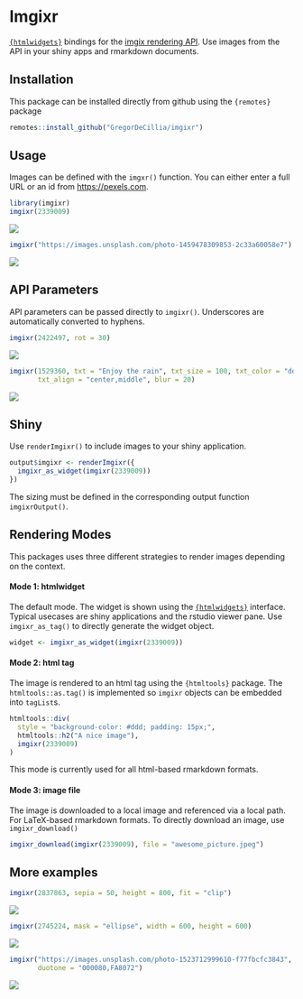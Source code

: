
# Imgixr

[`{htmlwidgets}`](https://www.htmlwidgets.org/) bindings for the [imgix
rendering API](https://docs.imgix.com/apis/rendering). Use images from
the API in your shiny apps and rmarkdown documents.

## Installation

This package can be installed directly from github using the `{remotes}`
package

``` r
remotes::install_github("GregorDeCillia/imgixr")
```

## Usage

Images can be defined with the `imgxr()` function. You can either enter
a full URL or an id from <https://pexels.com>.

``` r
library(imgixr)
imgixr(2339009)
```

<img src="https://images.pexels.com/photos/2339009/pexels-photo-2339009.jpeg?fit=crop&amp;h=400&amp;w=800"/>

``` r
imgixr("https://images.unsplash.com/photo-1459478309853-2c33a60058e7")
```

<img src="https://images.unsplash.com/photo-1459478309853-2c33a60058e7?fit=crop&amp;h=400&amp;w=800"/>

## API Parameters

API parameters can be passed directly to `imgixr()`. Underscores are
automatically converted to hyphens.

``` r
imgixr(2422497, rot = 30)
```

<img src="https://images.pexels.com/photos/2422497/pexels-photo-2422497.jpeg?fit=crop&amp;rot=30&amp;h=400&amp;w=800"/>

``` r
imgixr(1529360, txt = "Enjoy the rain", txt_size = 100, txt_color = "ddd", 
       txt_align = "center,middle", blur = 20)
```

<img src="https://images.pexels.com/photos/1529360/pexels-photo-1529360.jpeg?fit=crop&amp;txt=Enjoy%20the%20rain&amp;txt-size=100&amp;txt-color=ddd&amp;txt-align=center,middle&amp;blur=20&amp;h=400&amp;w=800"/>

## Shiny

Use `renderImgixr()` to include images to your shiny application.

``` r
output$imgixr <- renderImgixr({
  imgixr_as_widget(imgixr(2339009))
})
```

The sizing must be defined in the corresponding output function
`imgixrOutput()`.

## Rendering Modes

This packages uses three different strategies to render images depending
on the context.

#### Mode 1: htmlwidget

The default mode. The widget is shown using the
[`{htmlwidgets}`](https://www.htmlwidgets.org/) interface. Typical
usecases are shiny applications and the rstudio viewer pane. Use
`imgixr_as_tag()` to directly generate the widget object.

``` r
widget <- imgixr_as_widget(imgixr(2339009))
```

#### Mode 2: html tag

The image is rendered to an html tag using the `{htmltools}` package.
The `htmltools::as.tag()` is implemented so `imgixr` objects can be
embedded into `tagList`s.

``` r
htmltools::div(
  style = "background-color: #ddd; padding: 15px;",
  htmltools::h2("A nice image"),
  imgixr(2339009)
)
```

This mode is currently used for all html-based rmarkdown formats.

#### Mode 3: image file

The image is downloaded to a local image and referenced via a local
path. For LaTeX-based rmarkdown formats. To directly download an image,
use `imgixr_download()`

``` r
imgixr_download(imgixr(2339009), file = "awesome_picture.jpeg")
```

## More examples

``` r
imgixr(2837863, sepia = 50, height = 800, fit = "clip")
```

<img src="https://images.pexels.com/photos/2837863/pexels-photo-2837863.jpeg?fit=clip&amp;sepia=50&amp;h=800&amp;w=800"/>

``` r
imgixr(2745224, mask = "ellipse", width = 600, height = 600)
```

<img src="https://images.pexels.com/photos/2745224/pexels-photo-2745224.jpeg?fit=crop&amp;mask=ellipse&amp;h=600&amp;w=600"/>

``` r
imgixr("https://images.unsplash.com/photo-1523712999610-f77fbcfc3843", 
       duotone = "000080,FA8072")
```

<img src="https://images.unsplash.com/photo-1523712999610-f77fbcfc3843?fit=crop&amp;duotone=000080,FA8072&amp;h=400&amp;w=800"/>
